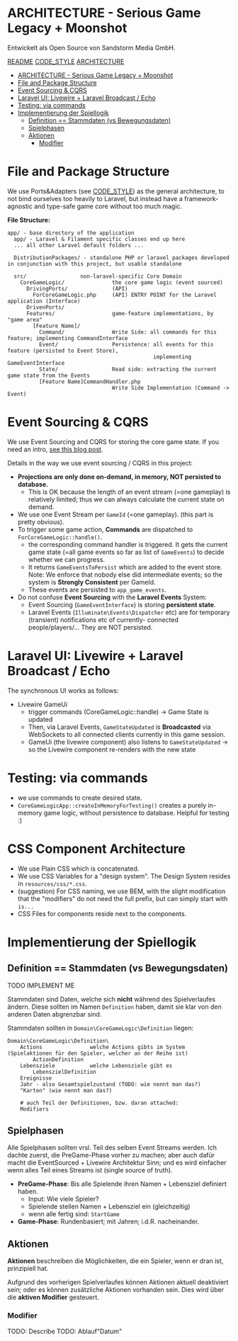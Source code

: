 # ARCHITECTURE - Serious Game Legacy + Moonshot

Entwickelt als Open Source von Sandstorm Media GmbH.

[README](README.md) [CODE_STYLE](CODE_STYLE.md) [ARCHITECTURE](ARCHITECTURE.md)

<!-- TOC -->
* [ARCHITECTURE - Serious Game Legacy + Moonshot](#architecture---serious-game-legacy--moonshot)
* [File and Package Structure](#file-and-package-structure)
* [Event Sourcing & CQRS](#event-sourcing--cqrs)
* [Laravel UI: Livewire + Laravel Broadcast / Echo](#laravel-ui-livewire--laravel-broadcast--echo)
* [Testing: via commands](#testing-via-commands)
* [Implementierung der Spiellogik](#implementierung-der-spiellogik)
  * [Definition == Stammdaten (vs Bewegungsdaten)](#definition--stammdaten-vs-bewegungsdaten)
  * [Spielphasen](#spielphasen)
  * [Aktionen](#aktionen)
    * [Modifier](#modifier)
<!-- TOC -->

# File and Package Structure

We use Ports&Adapters (see [CODE_STYLE](CODE_STYLE.md)) as the general architecture, to
not bind ourselves too heavily to Laravel, but instead have a framework-agnostic and type-safe
game core without too much magic.

**File Structure:**

```
app/ - base directory of the application
  app/ - Laravel & Filament specific classes end up here
  ... all other Laravel default folders ...
  
  DistributionPackages/ - standalone PHP or laravel packages developed in conjunction with this project, but usable standalone
  
  src/                 non-laravel-specific Core Domain
    CoreGameLogic/               the core game logic (event sourced)
      DrivingPorts/              (API)
        ForCoreGameLogic.php     (API) ENTRY POINT for the Laravel application (Interface)
      DrivenPorts/
      Features/                  game-feature implementations, by "game area"
        [Feature Name]/
          Command/               Write Side: all commands for this feature; implementing CommandInterface
          Event/                 Persistence: all events for this feature (persisted to Event Store),
                                              implementing GameEventInterface
          State/                 Read side: extracting the current game state from the Events
          [Feature Name]CommandHandler.php
                                 Write Side Implementation (Command -> Event) 
```

# Event Sourcing & CQRS

We use Event Sourcing and CQRS for storing the core game state. If you need an intro, [see this blog post](https://sandstorm.de/blog/posts/event-sourcing-and-cqrs/).

Details in the way we use event sourcing / CQRS in this project:

- **Projections are only done on-demand, in memory, NOT persisted to database.**
  - This is OK because the length of an event stream (=one gameplay) is relatively limited; thus
    we can always calculate the current state on demand.
- We use one Event Stream per `GameId` (=one gameplay). (this part is pretty obvious).
- To trigger some game action, **Commands** are dispatched to `ForCoreGameLogic::handle()`.
  - the corresponding command handler is triggered. It gets the current game state (=all game events so far
    as list of `GameEvents`) to decide whether we can progress.
  - It returns `GameEventsToPersist` which are added to the event store. Note: We enforce that nobody else did
    intermediate events; so the system is **Strongly Consistent** per GameId.
  - These events are persisted to `app_game_events`.
- Do not confuse **Event Sourcing** with the **Laravel Events** System:
  - Event Sourcing (`GameEventInterface`) is storing **persistent state**.
  - Laravel Events (`Illuminate\Events\Dispatcher` etc) are for temporary (transient) notifications etc of currently-
    connected people/players/... They are NOT persisted.


# Laravel UI: Livewire + Laravel Broadcast / Echo

The synchronous UI works as follows:

- Livewire GameUi
  - trigger commands (CoreGameLogic::handle) -> Game State is updated
  - Then, via Laravel Events, `GameStateUpdated` is **Broadcasted** via WebSockets to all connected clients
    currently in this game session.
  - GameUi (the livewire component) also listens to `GameStateUpdated` -> so the Livewire component re-renders with the new state

# Testing: via commands

- we use commands to create desired state.
- `CoreGameLogicApp::createInMemoryForTesting()` creates a purely in-memory game logic, without persistence to database.
  Helpful for testing :)

# CSS Component Architecture

- We use Plain CSS which is concatenated.
- We use CSS Variables for a "design system". The Design System resides in `resources/css/*.css`.
- (suggestion) For CSS naming, we use BEM, with the slight modification that the "modifiers" do not need the full prefix, but can simply start with `is...`
- CSS Files for components reside next to the components.

# Implementierung der Spiellogik

## Definition == Stammdaten (vs Bewegungsdaten)

TODO IMPLEMENT ME

Stammdaten sind Daten, welche sich **nicht** während des Spielverlaufes ändern. Diese sollten im Namen `Definition`
haben, damit sie klar von den anderen Daten abgrenzbar sind.

Stammdaten sollten in `Domain\CoreGameLogic\Definition` liegen:

```
Domain\CoreGameLogic\Definition\
    Actions               welche Actions gibts im System (Spielaktionen für den Spieler, welcher an der Reihe ist)
        ActionDefinition 
    Lebensziele           welche Lebensziele gibt es
        LebenszielDefinition
    Ereignisse
    Jahr - also Gesamtspielzustand (TODO: wie nennt man das?)
    "Karten" (wie nennt man das?)

    # auch Teil der Definitionen, bzw. daran attached:
    Modifiers
```

## Spielphasen

Alle Spielphasen sollten vrsl. Teil des selben Event Streams werden. Ich dachte zuerst, die PreGame-Phase vorher
zu machen; aber auch dafür macht die EventSourced + Livewire Architektur Sinn; und es wird einfacher wenn alles
Teil eines Streams ist (single source of truth).

- **PreGame-Phase**: Bis alle Spielende ihren Namen + Lebensziel definiert haben.
  - Input: Wie viele Spieler?
  - Spielende stellen Namen + Lebensziel ein (gleichzeitig)
  - wenn alle fertig sind: `StartGame`
- **Game-Phase**: Rundenbasiert; mit Jahren; i.d.R. nacheinander.

## Aktionen

**Aktionen** beschreiben die Möglichkeiten, die ein Spieler, wenn er dran ist, prinzipiell hat.

Aufgrund des vorherigen Spielverlaufes können Aktionen aktuell deaktiviert sein; oder es können
zusätzliche Aktionen vorhanden sein. Dies wird über die **aktiven Modifier** gesteuert.

### Modifier

TODO: Describe
TODO: Ablauf"Datum"

